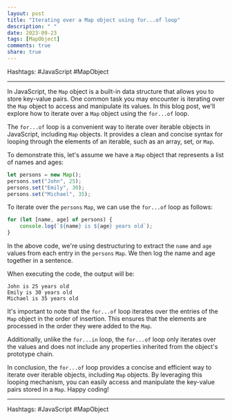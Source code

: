 ```yaml
---
layout: post
title: "Iterating over a Map object using for...of loop"
description: " "
date: 2023-09-23
tags: [MapObject]
comments: true
share: true
---
```


Hashtags: #JavaScript #MapObject

---

In JavaScript, the `Map` object is a built-in data structure that allows you to store key-value pairs. One common task you may encounter is iterating over the `Map` object to access and manipulate its values. In this blog post, we'll explore how to iterate over a `Map` object using the `for...of` loop.

The `for...of` loop is a convenient way to iterate over iterable objects in JavaScript, including `Map` objects. It provides a clean and concise syntax for looping through the elements of an iterable, such as an array, set, or `Map`.

To demonstrate this, let's assume we have a `Map` object that represents a list of names and ages:

```javascript
let persons = new Map();
persons.set("John", 25);
persons.set("Emily", 30);
persons.set("Michael", 35);
```

To iterate over the `persons` `Map`, we can use the `for...of` loop as follows:

```javascript
for (let [name, age] of persons) {
    console.log(`${name} is ${age} years old`);
}
```

In the above code, we're using destructuring to extract the `name` and `age` values from each entry in the `persons` `Map`. We then log the name and age together in a sentence.

When executing the code, the output will be:

```
John is 25 years old
Emily is 30 years old
Michael is 35 years old
```

It's important to note that the `for...of` loop iterates over the entries of the `Map` object in the order of insertion. This ensures that the elements are processed in the order they were added to the `Map`.

Additionally, unlike the `for...in` loop, the `for...of` loop only iterates over the values and does not include any properties inherited from the object's prototype chain.

In conclusion, the `for...of` loop provides a concise and efficient way to iterate over iterable objects, including `Map` objects. By leveraging this looping mechanism, you can easily access and manipulate the key-value pairs stored in a `Map`. Happy coding!

---

Hashtags: #JavaScript #MapObject